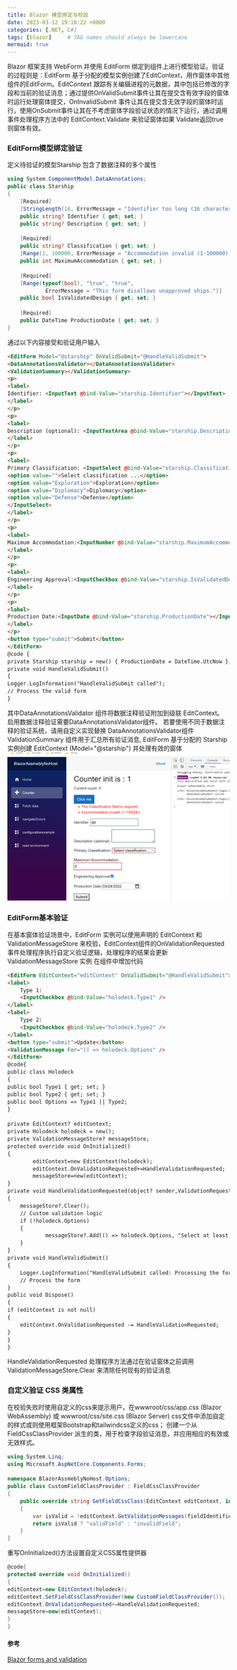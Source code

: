 ```yaml
---
title: Blazor 模型绑定与校验
date: 2023-03-12 19:10:22 +0800
categories: [.NET, C#]
tags: [blazor]     # TAG names should always be lowercase
mermaid: true
---
```

Blazor 框架支持 WebForm 并使用 EditForm 绑定到组件上进行模型验证。验证的过程则是：EditForm 基于分配的模型实例创建了EditContext，用作窗体中其他组件的EditForm。EditContext 跟踪有关编辑进程的元数据，其中包括已修改的字段和当前的验证消息；通过提供OnValidSubmit事件让其在提交含有效字段的窗体时运行处理窗体提交，OnInvalidSubmit 事件让其在提交含无效字段的窗体时运行，使用OnSubmit事件让其在不考虑窗体字段验证状态的情况下运行，通过调用事件处理程序方法中的 EditContext.Validate 来验证窗体如果 Validate返回true则窗体有效。
### EditForm模型绑定验证
定义待验证的模型Starship 包含了数据注释的多个属性
```C#
using System.ComponentModel.DataAnnotations;
public class Starship
{
    [Required]
    [StringLength(16, ErrorMessage = "Identifier too long (16 character limit).")]
    public string? Identifier { get; set; }
    public string? Description { get; set; }

    [Required]
    public string? Classification { get; set; }
    [Range(1, 100000, ErrorMessage = "Accommodation invalid (1-100000).")]
    public int MaximumAccommodation { get; set; }

    [Required]
    [Range(typeof(bool), "true", "true",
			ErrorMessage = "This form disallows unapproved ships.")]
    public bool IsValidatedDesign { get; set; }

    [Required]
    public DateTime ProductionDate { get; set; }
}
```
通过以下内容接受和验证用户输入
```html
<EditForm Model="@starship" OnValidSubmit="@HandleValidSubmit">
<DataAnnotationsValidator></DataAnnotationsValidator>
<ValidationSummary></ValidationSummary>
<p>
<label>
Identifier: <InputText @bind-Value="starship.Identifier"></InputText>
</label>
</p>
<p>
<label>
Description (optional): <InputTextArea @bind-Value="starship.Description"></InputTextArea>
</label>
</p>
<p>
<label>
Primary Classification: <InputSelect @bind-Value="starship.Classification">
<option value="">Select classification ...</option>
<option value="Exploration">Exploration</option>
<option value="Diplomacy">Diplomacy</option>
<option value="Defense">Defense</option>
</InputSelect>
</label>
</p>
<p>
<label>
Maximum Accommodation:<InputNumber @bind-Value="starship.MaximumAccommodation"></InputNumber>
</label>
</p>
<p>
<label>
Engineering Approval:<InputCheckbox @bind-Value="starship.IsValidatedDesign"></InputCheckbox>
</label>
</p>
<p>
<label>
Production Date:<InputDate @bind-Value="starship.ProductionDate"></InputDate>
</label>
</p>
<button type="submit">Submit</button>
</EditForm>
@code {
private Starship starship = new() { ProductionDate = DateTime.UtcNow };
private void HandleValidSubmit()
{
Logger.LogInformation("HandleValidSubmit called");
// Process the valid form
}
```
其中DataAnnotationsValidator 组件将数据注释验证附加到级联 EditContext。 启用数据注释验证需要DataAnnotationsValidator组件。 若要使用不同于数据注释的验证系统，请用自定义实现替换 DataAnnotationsValidator组件 ValidationSummary 组件用于汇总所有验证消息, EditForm 基于分配的 Starship 实例创建 EditContext (Model="@starship") 并处理有效的窗体
![editorfrom](/assets/img/blazor-forms-validation-editorfrom.png)
### EditForm基本验证
在基本窗体验证场景中，EditForm 实例可以使用声明的 EditContext 和 ValidationMessageStore 来校验，EditContext组件的OnValidationRequested 事件处理程序执行自定义验证逻辑，处理程序的结果会更新 ValidationMessageStore 实例 在组件中增加代码
```html
<EditForm EditContext="editContext" OnValidSubmit="@HandleValidSubmit">
<label>
	Type 1:
	<InputCheckbox @bind-Value="holodeck.Type1" />
</label>
<label>
	Type 2:
	<InputCheckbox @bind-Value="holodeck.Type2" />
</label>
<button type="submit">Update</button>
<ValidationMessage For="() => holodeck.Options" />
</EditForm>
@code{
public class Holodeck
{
public bool Type1 { get; set; }
public bool Type2 { get; set; }
public bool Options => Type1 || Type2;
}

private EditContext? editContext;
private Holodeck holodeck = new();
private ValidationMessageStore? messageStore;
protected override void OnInitialized()
{
		editContext=new EditContext(holodeck);
		editContext.OnValidationRequested+=HandleValidationRequested;
		messageStore=new(editContext);
}
private void HandleValidationRequested(object? sender,ValidationRequestedEventArgs args)
{
	messageStore?.Clear();
	// Custom validation logic
	if (!holodeck.Options)
	{
			messageStore?.Add(() => holodeck.Options, "Select at least one.");
	}
}
private void HandleValidSubmit()
{
	Logger.LogInformation("HandleValidSubmit called: Processing the form");
	// Process the form
}
public void Dispose()
{
if (editContext is not null)
{
	editContext.OnValidationRequested -= HandleValidationRequested;
}
}
}
```
HandleValidationRequested 处理程序方法通过在验证窗体之前调用 ValidationMessageStore.Clear 来清除任何现有的验证消息
### 自定义验证 CSS 类属性
在校验失败时使用自定义的css来提示用户，在wwwroot/css/app.css (Blazor WebAssembly) 或 wwwroot/css/site.css (Blazor Server) css文件中添加自定的样式或则使用框架Bootstrap和tailwindcss定义的css； 创建一个从 FieldCssClassProvider 派生的类，用于检查字段验证消息，并应用相应的有效或无效样式。
```C#
using System.Linq;
using Microsoft.AspNetCore.Components.Forms;

namespace BlazorAssmeblyNoHost.Options;
public class CustomFieldClassProvider : FieldCssClassProvider
{
    public override string GetFieldCssClass(EditContext editContext, in FieldIdentifier fieldIdentifier)
    {
        var isValid = !editContext.GetValidationMessages(fieldIdentifier).Any();
        return isValid ? "validField" : "invalidField";
    }
}
```
重写OnInitialized()方法设置自定义CSS属性提供器
```C#
@code{
protected override void OnInitialized()
{
editContext=new EditContext(holodeck);
editContext.SetFieldCssClassProvider(new CustomFieldClassProvider());
editContext.OnValidationRequested+=HandleValidationRequested;
messageStore=new(editContext);
}
}
```
#### 参考
[Blazor forms and validation](https://docs.microsoft.com/en-us/aspnet/core/blazor/forms-validation)
